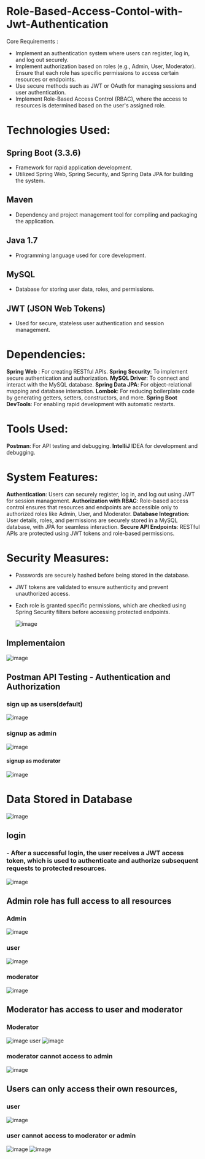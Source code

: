 # Role-Based-Access-Contol-with-Jwt-Authentication
Core Requirements : 
- Implement an authentication system where users can register, log in, and log out securely.
- Implement authorization based on roles (e.g., Admin, User, Moderator). Ensure that each role has specific permissions to access certain resources or endpoints.
- Use secure methods such as JWT or OAuth for managing sessions and user authentication.
- Implement Role-Based Access Control (RBAC), where the access to resources is determined based on the user's assigned role.

# Technologies Used:
## Spring Boot (3.3.6)
- Framework for rapid application development.
- Utilized Spring Web, Spring Security, and Spring Data JPA for building the system.
## Maven
- Dependency and project management tool for compiling and packaging the application.
## Java 1.7
- Programming language used for core development.
## MySQL
- Database for storing user data, roles, and permissions.
## JWT (JSON Web Tokens)
- Used for secure, stateless user authentication and session management.

# Dependencies:
**Spring Web**  : For creating RESTful APIs.
**Spring Security**: To implement secure authentication and authorization.
**MySQL Driver**: To connect and interact with the MySQL database.
**Spring Data JPA**: For object-relational mapping and database interaction.
**Lombok**: For reducing boilerplate code by generating getters, setters, constructors, and more.
**Spring Boot DevTools**: For enabling rapid development with automatic restarts.

# Tools Used:
**Postman**: For API testing and debugging.
**IntelliJ** IDEA for development and debugging.

# System Features:
**Authentication**:
    Users can securely register, log in, and log out using JWT for session management.
**Authorization with RBAC**:
    Role-based access control ensures that resources and endpoints are accessible only to authorized roles like Admin, User, and Moderator.
**Database Integration**:
    User details, roles, and permissions are securely stored in a MySQL database, with JPA for seamless interaction.
**Secure API Endpoints**:
    RESTful APIs are protected using JWT tokens and role-based permissions.

# Security Measures:
- Passwords are securely hashed before being stored in the database.
- JWT tokens are validated to ensure authenticity and prevent unauthorized access.
- Each role is granted specific permissions, which are checked using Spring Security filters before accessing protected endpoints.

  ![image](https://github.com/user-attachments/assets/18d22d06-0958-4583-b8b9-50805651bc4a)
  
## Implementaion 
![image](https://github.com/user-attachments/assets/e9708894-d17f-4ce3-985f-2c69faed52de)


## Postman API Testing - Authentication and Authorization
### sign up as users(default)
![image](https://github.com/user-attachments/assets/a797d7e7-4b41-414d-87d0-bfed458d382e)

### signup as admin
![image](https://github.com/user-attachments/assets/b6b35296-1885-4311-9689-1fa2db4e5a48)

#### signup as moderator
![image](https://github.com/user-attachments/assets/86513df8-8b94-44cb-bc4c-ab84ecbc46c6)

# Data Stored in Database
![image](https://github.com/user-attachments/assets/262bcc51-f307-4749-a563-a5fd42853ca9)


## login 
### - After a successful login, the user receives a JWT access token, which is used to authenticate and authorize subsequent requests to protected resources.
![image](https://github.com/user-attachments/assets/42aa9e28-6240-495e-b965-86edc37df5fa)


## Admin role has full access to all resources
### Admin 
![image](https://github.com/user-attachments/assets/10a1c24f-2441-480a-b0c3-9c7ec933c144)
### user
![image](https://github.com/user-attachments/assets/756f9cca-5798-421a-9500-cbc22b815f82)
### moderator
![image](https://github.com/user-attachments/assets/0c640620-e10b-411e-9761-c6e9c4e1d986)




## Moderator has access to user and moderator
### Moderator
![image](https://github.com/user-attachments/assets/e1adeb57-cb34-46c1-bfab-af6eb0a687ab)
user
![image](https://github.com/user-attachments/assets/9bb6dbfc-6bc1-427f-80d4-0463395ee0cb)

### moderator cannot access to admin
![image](https://github.com/user-attachments/assets/e454f35a-4dbb-4216-8346-b5deb1ce20fd)


## Users can only access their own resources,
### user 
![image](https://github.com/user-attachments/assets/10c1873e-0c50-47c7-84ba-75af2b292b21)

### user cannot access to moderator or admin 
![image](https://github.com/user-attachments/assets/5db43b20-60ca-4be4-b28a-205eba6866f7)
![image](https://github.com/user-attachments/assets/33061f6b-78c3-4e4f-b677-1d870bc9b96e)







